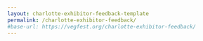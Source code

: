 ```yaml
---
layout: charlotte-exhibitor-feedback-template
permalink: /charlotte-exhibitor-feedback/
#base-url: https://vegfest.org/charlotte-exhibitor-feedback/
---
```

